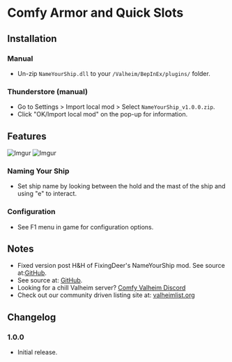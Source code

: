# Comfy Armor and Quick Slots

## Installation

### Manual

  * Un-zip `NameYourShip.dll` to your `/Valheim/BepInEx/plugins/` folder.

### Thunderstore (manual)

  * Go to Settings > Import local mod > Select `NameYourShip_v1.0.0.zip`.
  * Click "OK/Import local mod" on the pop-up for information.

## Features
![Imgur](https://imgur.com/QJ95aGQ.jpeg)
![Imgur](https://imgur.com/AHs9tH5.jpeg)

### Naming Your Ship

  * Set ship name by looking between the hold and the mast of the ship and using "e" to interact.

### Configuration

  * See F1 menu in game for configuration options.

## Notes

  * Fixed version post H&H of FixingDeer's NameYourShip mod. See source at:[GitHub](https://github.com/FixingDeer/ValheimMods/tree/main/NameYourShip).
  * See source at: [GitHub](https://github.com/BruceOfTheBow/ComfyArmorAndQuickSlots).
  * Looking for a chill Valheim server? [Comfy Valheim Discord](https://discord.gg/ameHJz5PFk)
  * Check out our community driven listing site at: [valheimlist.org](https://valheimlist.org/)

## Changelog

### 1.0.0

  * Initial release.